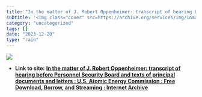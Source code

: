 ```yaml
---
title: "In the matter of J. Robert Oppenheimer: transcript of hearing before Personnel Security Board and texts of principal documents and letters : U.S. Atomic Energy Commission : Free Download, Borrow, and Streaming : Internet Archive"
subtitle: '<img class="cover" src=https://archive.org/services/img/inmatterofjrober0000usat/full/pct:200/0/defa...'
category: "uncategorized"
tags: []
date: "2023-12-20"
type: "rain"
---
```

<img class="cover" src=https://archive.org/services/img/inmatterofjrober0000usat/full/pct:200/0/default.jpg>


* **Link to site:** **[In the matter of J. Robert Oppenheimer: transcript of hearing before Personnel Security Board and texts of principal documents and letters : U.S. Atomic Energy Commission : Free Download, Borrow, and Streaming : Internet Archive](https://archive.org/details/inmatterofjrober0000usat)**